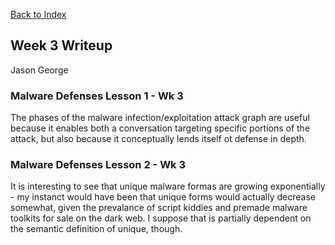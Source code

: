 [Back to Index](https://jaegermeiste.github.io/DefenseAgainstTheDarkArts/)

## Week 3 Writeup

Jason George

### Malware Defenses Lesson 1 - Wk 3

The phases of the malware infection/exploitation attack graph are useful because it enables both a conversation targeting specific portions of the attack, but also because it conceptually lends itself ot defense in depth.

### Malware Defenses Lesson 2 - Wk 3

It is interesting to see that unique malware formas are growing exponentially - my instanct would have been that unique forms would actually decrease somewhat, given the prevalance of script kiddies and premade malware toolkits for sale on the dark web. I suppose that is partially dependent on the semantic definition of unique, though.
